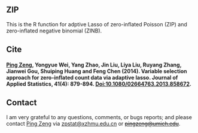 ## ZIP
This is the R function for adptive Lasso of zero-inflated Poisson (ZIP) and zero-inflated negative binomial (ZINB).


## Cite
#### [Ping Zeng](https://github.com/biostatpzeng), Yongyue Wei, Yang Zhao, Jin Liu, Liya Liu, Ruyang Zhang, Jianwei Gou, Shuiping Huang and Feng Chen (2014). Variable selection approach for zero-inflated count data via adaptive lasso. Journal of Applied Statistics, 41(4): 879-894. [Doi:10.1080/02664763.2013.858672](http://www.tandfonline.com/doi/abs/10.1080/02664763.2013.858672).

## Contact
I am very grateful to any questions, comments, or bugs reports; and please contact [Ping Zeng](https://github.com/biostatpzeng) via zpstat@xzhmu.edu.cn or ~~pingzeng@umich.edu~~.

